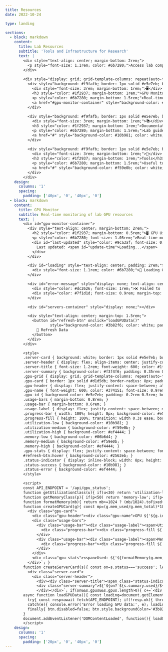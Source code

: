 ```yaml
---
title: Resources
date: 2022-10-24

type: landing

sections:
  - block: markdown
    content:
      title: Lab Resources
      subtitle: 'Tools and Infrastructure for Research'
      text: |
        <div style="text-align: center; margin-bottom: 2rem;">
          <p style="font-size: 1.1rem; color: #6b7280;">Access lab computing resources and monitoring tools</p>
        </div>
        
        <div style="display: grid; grid-template-columns: repeat(auto-fit, minmax(300px, 1fr)); gap: 2rem; margin-top: 2rem;">
          <div style="background: #f9fafb; border: 1px solid #e5e7eb; border-radius: 12px; padding: 2rem; text-align: center;">
            <div style="font-size: 3rem; margin-bottom: 1rem;">🖥️</div>
            <h3 style="color: #1f2937; margin-bottom: 1rem;">GPU Monitor</h3>
            <p style="color: #6b7280; margin-bottom: 1.5rem;">Real-time monitoring of lab GPU resources and usage statistics</p>
            <a href="#gpu-monitor-container" style="background-color: #3b82f6; color: white; padding: 0.75rem 1.5rem; text-decoration: none; border-radius: 8px; font-weight: 500;">View GPU Status</a>
          </div>
          
          <div style="background: #f9fafb; border: 1px solid #e5e7eb; border-radius: 12px; padding: 2rem; text-align: center;">
            <div style="font-size: 3rem; margin-bottom: 1rem;">📚</div>
            <h3 style="color: #1f2937; margin-bottom: 1rem;">Documentation</h3>
            <p style="color: #6b7280; margin-bottom: 1.5rem;">Lab guides, tutorials, and research documentation</p>
            <a href="#" style="background-color: #10b981; color: white; padding: 0.75rem 1.5rem; text-decoration: none; border-radius: 8px; font-weight: 500;">Coming Soon</a>
          </div>
          
          <div style="background: #f9fafb; border: 1px solid #e5e7eb; border-radius: 12px; padding: 2rem; text-align: center;">
            <div style="font-size: 3rem; margin-bottom: 1rem;">🔧</div>
            <h3 style="color: #1f2937; margin-bottom: 1rem;">Tools</h3>
            <p style="color: #6b7280; margin-bottom: 1.5rem;">Useful tools and utilities for research and development</p>
            <a href="#" style="background-color: #f59e0b; color: white; padding: 0.75rem 1.5rem; text-decoration: none; border-radius: 8px; font-weight: 500;">Coming Soon</a>
          </div>
        </div>
    design:
      columns: '1'
      spacing:
        padding: ['40px', '0', '40px', '0']
  - block: markdown
    content:
      title: GPU Monitor
      subtitle: Real-time monitoring of lab GPU resources
      text: |
        <div id="gpu-monitor-container">
          <div style="text-align: center; margin-bottom: 2rem;">
            <h2 style="color: #1f2937; margin-bottom: 0.5rem;">🖥️ GPU Usage Monitor</h2>
            <p style="color: #6b7280; font-size: 1.05rem;">Real-time monitoring of lab GPU resources</p>
            <div id="last-updated" style="color: #9ca3af; font-size: 0.9rem; margin-top: 0.5rem;">
              Last updated: <span id="update-time">Loading...</span>
            </div>
          </div>

          <div id="loading" style="text-align: center; padding: 2rem;">
            <div style="font-size: 1.1rem; color: #6b7280;">🔄 Loading GPU data...</div>
          </div>

          <div id="error-message" style="display: none; text-align: center; padding: 1.25rem; background-color: #fef2f2; border: 1px solid #fecaca; border-radius: 8px; margin: 1rem 0;">
            <div style="color: #dc2626; font-size: 1rem;">❌ Failed to load GPU data</div>
            <div style="color: #7f1d1d; font-size: 0.9rem; margin-top: 0.5rem;" id="error-details"></div>
          </div>

          <div id="servers-container" style="display: none;"></div>

          <div style="text-align: center; margin-top: 1.5rem;">
            <button id="refresh-btn" onclick="loadGPUData()" 
                    style="background-color: #3b82f6; color: white; padding: 0.6rem 1.25rem; border: none; border-radius: 8px; font-size: 0.95rem; cursor: pointer; transition: background-color 0.2s;">
              🔄 Refresh Data
            </button>
          </div>
        </div>

        <style>
        .server-card { background: white; border: 1px solid #e5e7eb; border-radius: 12px; padding: 1.25rem; margin-bottom: 1.25rem; box-shadow: 0 1px 3px rgba(0,0,0,.06); }
        .server-header { display: flex; align-items: center; justify-content: space-between; margin-bottom: 1rem; padding-bottom: 0.75rem; border-bottom: 1px solid #e5e7eb; }
        .server-title { font-size: 1.2rem; font-weight: 600; color: #1f2937; }
        .server-summary { background-color: #f3f4f6; padding: 0.35rem 0.75rem; border-radius: 6px; font-size: 0.85rem; color: #374151; }
        .gpu-grid { display: grid; grid-template-columns: repeat(auto-fit, minmax(280px, 1fr)); gap: 0.9rem; }
        .gpu-card { border: 1px solid #d1d5db; border-radius: 8px; padding: 0.9rem; background-color: #fafafa; }
        .gpu-header { display: flex; justify-content: space-between; align-items: center; margin-bottom: 0.6rem; }
        .gpu-name { font-weight: 600; color: #374151; font-size: 0.9rem; }
        .gpu-id { background-color: #e5e7eb; padding: 0.2rem 0.5rem; border-radius: 4px; font-size: 0.8rem; color: #6b7280; }
        .usage-bars { margin-bottom: 0.8rem; }
        .usage-bar { margin-bottom: 0.6rem; }
        .usage-label { display: flex; justify-content: space-between; margin-bottom: 0.25rem; font-size: 0.83rem; color: #4b5563; }
        .progress-bar { width: 100%; height: 8px; background-color: #e5e7eb; border-radius: 4px; overflow: hidden; }
        .progress-fill { height: 100%; transition: width 0.3s ease; border-radius: 4px; }
        .utilization-low { background-color: #10b981; }
        .utilization-medium { background-color: #f59e0b; }
        .utilization-high { background-color: #ef4444; }
        .memory-low { background-color: #06b6d4; }
        .memory-medium { background-color: #f59e0b; }
        .memory-high { background-color: #ef4444; }
        .gpu-stats { display: flex; justify-content: space-between; font-size: 0.78rem; color: #6b7280; }
        #refresh-btn:hover { background-color: #2563eb; }
        .status-indicator { display: inline-block; width: 8px; height: 8px; border-radius: 50%; margin-right: 0.5rem; }
        .status-success { background-color: #10b981; }
        .status-error { background-color: #ef4444; }
        </style>

        <script>
        const API_ENDPOINT = '/api/gpu_status';
        function getUtilizationClass(u){ if(u<30) return 'utilization-low'; if(u<70) return 'utilization-medium'; return 'utilization-high'; }
        function getMemoryClass(p){ if(p<50) return 'memory-low'; if(p<80) return 'memory-medium'; return 'memory-high'; }
        function formatMemory(mb){ return mb>=1024 ? (mb/1024).toFixed(1)+ ' GB' : mb.toFixed(0)+' MB'; }
        function createGPUCard(g){ const mp=(g.mem_used/g.mem_total)*100; return `
          <div class="gpu-card">
            <div class="gpu-header"><div class="gpu-name">GPU ${'${g.id}'}</div><div class="gpu-id">${'${g.name}'}</div></div>
            <div class="usage-bars">
              <div class="usage-bar"><div class="usage-label"><span>Utilization</span><span><strong>${'${g.utilization.toFixed(1)}'}%</strong></span></div>
                <div class="progress-bar"><div class="progress-fill ${'${getUtilizationClass(g.utilization)}'}" style="width: ${'${g.utilization}'}%"></div></div>
              </div>
              <div class="usage-bar"><div class="usage-label"><span>Memory</span><span><strong>${'${mp.toFixed(1)}'}%</strong></span></div>
                <div class="progress-bar"><div class="progress-fill ${'${getMemoryClass(mp)}'}" style="width: ${'${mp}'}%"></div></div>
              </div>
            </div>
            <div class="gpu-stats"><span>Used: ${'${formatMemory(g.mem_used)}'}</span><span>Total: ${'${formatMemory(g.mem_total)}'}</span></div>
          </div>`; }
        function createServerCard(s){ const on=s.status==='success'; let c=`
          <div class="server-card">
            <div class="server-header">
              <div><div class="server-title"><span class="status-indicator ${'${on?"status-success":"status-error"}'}"></span>${'${s.hostname}'}:${'${s.port}'}</div></div>
              <div class="server-summary">${'${on?`${s.summary.used}/${s.summary.total} GPUs Online`:`Server Offline`}'}
              </div></div>`; if(on&&s.gpus&&s.gpus.length>0){ c+=`<div class="gpu-grid">${'${s.gpus.map(createGPUCard).join("")}'}</div>` } else if(!on){ c+=`<div style="text-align:center;padding:2rem;color:#6b7280;"><div style="font-size:1.05rem;">⚠️ Server is currently offline</div><div style="font-size:.9rem;margin-top:.5rem;">Unable to retrieve GPU information</div></div>` } return c+'</div>'; }
        async function loadGPUData(){ const loading=document.getElementById('loading'); const error=document.getElementById('error-message'); const box=document.getElementById('servers-container'); const time=document.getElementById('update-time'); const btn=document.getElementById('refresh-btn'); loading.style.display='block'; error.style.display='none'; box.style.display='none'; btn.disabled=true; btn.style.backgroundColor='#9ca3af';
          try{ const resp=await fetch(API_ENDPOINT); if(!resp.ok){ throw new Error(`HTTP error! status: ${'${resp.status}'}`) } const data=await resp.json(); const servers=Array.isArray(data)?data:[data]; loading.style.display='none'; box.innerHTML=servers.map(createServerCard).join(''); box.style.display='block'; time.textContent=(new Date()).toLocaleString(); }
          catch(e){ console.error('Error loading GPU data:', e); loading.style.display='none'; error.style.display='block'; document.getElementById('error-details').textContent=e.message; }
          finally{ btn.disabled=false; btn.style.backgroundColor='#3b82f6'; }
        }
        document.addEventListener('DOMContentLoaded', function(){ loadGPUData(); setInterval(loadGPUData, 30000); });
        </script>
    design:
      columns: '1'
      spacing:
        padding: ['20px', '0', '40px', '0']
---
```

